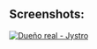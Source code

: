## Screenshots:

<a href="https://github.com/zEncrypte/sylex.tools/SylexBot.proofs/readme.md/"><img src="https://i.ibb.co/4YZpZDc/Screenshot.png" alt="Dueño real - Jystro" border="0"></a>
